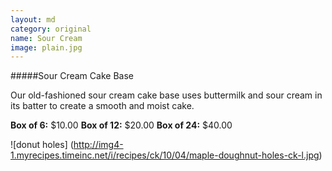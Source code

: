 ```yaml
---
layout: md
category: original
name: Sour Cream
image: plain.jpg
---
```


#####Sour Cream Cake Base

Our old-fashioned sour cream cake base uses buttermilk and sour cream in its batter to create a smooth and moist cake.

**Box of 6:** $10.00
**Box of 12:** $20.00
**Box of 24:** $40.00

![donut holes] (http://img4-1.myrecipes.timeinc.net/i/recipes/ck/10/04/maple-doughnut-holes-ck-l.jpg)
